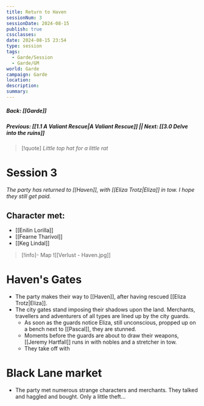 ```yaml
---
title: Return to Haven
sessionNum: 3
sessionDate: 2024-08-15
publish: true
cssclasses: 
date: 2024-08-15 23:54
type: session
tags:
  - Garde/Session
  - Garde/GM
world: Garde
campaign: Garde
location: 
description: 
summary:
---
```

##### Back: [[Garde]]
##### Previous: [[1.1 A Valiant Rescue|A Valiant Rescue]] || Next: [[3.0 Delve into the ruins]]

> [!quote] *Little top hat for a little rat*

# Session 3
*The party has returned to [[Haven]], with [[Eliza Trotz|Eliza]] in tow. I hope they still get paid.*

## Character met:
- [[Enilin Lorilla]]
- [[Fearne Tharivol]]
- [[Keg Lindal]]

> [!info]- Map
>![[Verlust - Haven.jpg]]

# Haven's Gates
- The party makes their way to [[Haven]], after having rescued [[Eliza Trotz|Eliza]].
- The city gates stand imposing their shadows upon the land. Merchants, travellers and adventurers of all types are lined up by the city guards.
	- As soon as the guards notice Eliza, still unconscious, propped up on a bench next to [[Pascal]], they are stunned.
	- Moments before the guards are about to draw their weapons, [[Jeremy Hartfall]] runs in with nobles and a stretcher in tow.
	- They take off with 

# Black Lane market

- The party met numerous strange characters and merchants. They talked and haggled and bought. Only a little theft...